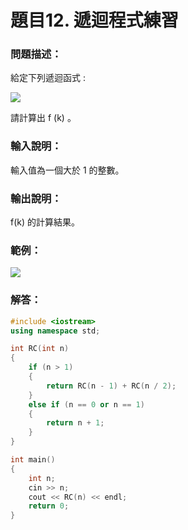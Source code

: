 # 題目12. 遞迴程式練習
### 問題描述：
給定下列遞迴函式 :

![](https://i.imgur.com/YZVEfp3.png)

請計算出 f (k) 。

### 輸入說明：
輸入值為一個大於 1 的整數。

### 輸出說明：
f(k) 的計算結果。

### 範例：

![](https://i.imgur.com/wI4ZPH5.png)

### 解答：
```cpp
#include <iostream>
using namespace std;

int RC(int n)
{
	if (n > 1)
	{
		return RC(n - 1) + RC(n / 2);
	}
	else if (n == 0 or n == 1)
	{
		return n + 1;
	}
}

int main()
{
	int n;
	cin >> n;
	cout << RC(n) << endl;
	return 0;
}
```
